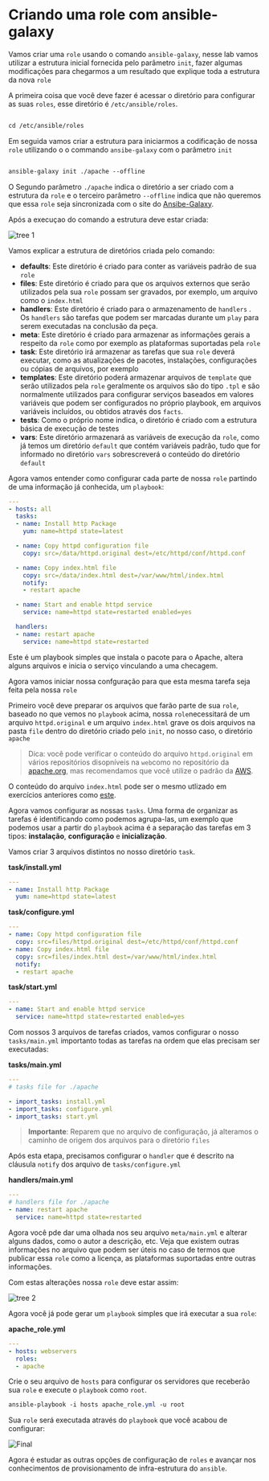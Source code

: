 Criando uma role com ansible-galaxy
============================================

Vamos criar uma `role` usando o comando `ansible-galaxy`, nesse lab vamos utilizar a estrutura inicial fornecida pelo parâmetro `init`, fazer algumas modificações para chegarmos a um resultado que explique toda a estrutura da nova `role`

A primeira coisa que você deve fazer é acessar o diretório para configurar as suas `roles`,  esse diretório é  `/etc/ansible/roles`.

```css

cd /etc/ansible/roles

```

Em seguida vamos criar a estrutura para iniciarmos a codificação de nossa `role` utilizando o o commando `ansibe-galaxy` com o parâmetro `init`

```css

ansible-galaxy init ./apache --offline

```

O Segundo parâmetro `./apache` indica o diretório a ser criado com a estrutura da `role` e o terceiro parâmetro `--offline` indica que não queremos que essa `role` seja sincronizada com o site do [Ansibe-Galaxy](https://galaxy.ansible.com/).


Após a execuçao do comando a estrutura deve estar criada:

![tree 1](../images/06-01-01.png)

Vamos explicar a estrutura de diretórios criada pelo comando:

  * **defaults**: Este diretório é criado para conter as variáveis padrão de sua `role`
  * **files**: Este diretório é criado para que os arquivos externos que serão utilizados pela sua `role` possam ser gravados, por exemplo, um arquivo como o `index.html`
  * **handlers**: Este diretório é criado para o armazenamento de `handlers` . Os `handlers` são tarefas que podem ser marcadas durante um `play` para serem executadas na conclusão da peça.
  * **meta**: Este diretório é criado para armazenar as informações gerais a respeito da `role` como por exemplo as plataformas suportadas pela `role`
  * **task**: Este diretório irá armazenar as tarefas que sua `role` deverá executar, como as atualizações de pacotes, instalações, configurações ou cópias de arquivos, por exemplo
  * **templates**: Este diretório poderá armazenar arquivos de `template` que serão utilizados pela `role` geralmente os arquivos são do tipo `.tpl` e são normalmente utilizados para configurar serviços baseados em valores variáveis que podem ser configurados no próprio playbook, em arquivos variáveis incluídos, ou obtidos através dos `facts`.
  * **tests**: Como o próprio nome indica, o diretório é criado com a estrutura básica de execução de testes
  * **vars**: Este diretório armazenará as variáveis de execução da `role`, como já temos um diretório `default` que contém variáveis padrão, tudo que for informado no diretório `vars` sobrescreverá o conteúdo do diretório `default`

Agora vamos entender como configurar cada parte de nossa `role` partindo de uma informação já conhecida, um `playbook`:

```yaml
---
- hosts: all
  tasks:
  - name: Install http Package
    yum: name=httpd state=latest

  - name: Copy httpd configuration file
    copy: src=/data/httpd.original dest=/etc/httpd/conf/httpd.conf

  - name: Copy index.html file
    copy: src=/data/index.html dest=/var/www/html/index.html
    notify:
    - restart apache

  - name: Start and enable httpd service
    service: name=httpd state=restarted enabled=yes

  handlers:
  - name: restart apache
    service: name=httpd state=restarted
```
Este é um playbook simples que instala o pacote para o Apache, altera alguns arquivos e inicia o serviço vinculando a uma checagem.

Agora vamos iniciar nossa confguração para que esta mesma tarefa seja feita pela nossa `role`

Primeiro você deve preparar os arquivos que farão parte de sua `role`, baseado no que vemos no `playbook` acima, nossa `role`necessitará de um arquivo `httpd.original` e um arquivo `index.html` grave os dois arquivos na pasta `file` dentro do diretório criado pelo `init`, no nosso caso, o diretório `apache`

>Dica: você pode verificar o conteúdo do arquivo `httpd.original` em vários repositórios disopníveis na `web`como no repositório da [apache.org](https://svn.apache.org/repos/infra/websites/cms/webgui/conf/httpd.conf), mas recomendamos que você utilize o padrão da [AWS](../../Appendix/Ansible/extras/httpd.conf).

O conteúdo do arquivo `index.html` pode ser o mesmo utlizado em exercícios anteriores como [este](../../04%20-%20Ansible-Playbook/labs/01-lab.md).

Agora vamos configurar as nossas `tasks`. Uma forma de organizar as tarefas é identificando como podemos agrupa-las, um exemplo que podemos usar a partir do `playbook` acima é a separação das tarefas em 3 tipos: **instalação**, **configuração** e **inicialização**. 

Vamos criar 3 arquivos distintos no nosso diretório `task`.

**task/install.yml**

```yaml
---
- name: Install http Package
  yum: name=httpd state=latest
```

**task/configure.yml**

```yaml
---
- name: Copy httpd configuration file
  copy: src=files/httpd.original dest=/etc/httpd/conf/httpd.conf
- name: Copy index.html file
  copy: src=files/index.html dest=/var/www/html/index.html
  notify:
  - restart apache
```

**task/start.yml**

```yaml
---
- name: Start and enable httpd service
  service: name=httpd state=restarted enabled=yes
```

Com nossos 3 arquivos de tarefas criados, vamos configurar o nosso `tasks/main.yml` importanto todas as tarefas na ordem que elas precisam ser executadas:

**tasks/main.yml**

```yaml
---
# tasks file for ./apache

- import_tasks: install.yml
- import_tasks: configure.yml
- import_tasks: start.yml
```

>**Importante**: Reparem que no arquivo de configuração, já alteramos o caminho de origem dos arquivos para o diretório `files`

Após esta etapa, precisamos configurar o `handler` que é descrito na cláusula `notify` dos arquivo de `tasks/configure.yml`

**handlers/main.yml**
```yaml
---
# handlers file for ./apache
- name: restart apache
  service: name=httpd state=restarted
```

Agora você pde dar uma olhada nos seu arquivo `meta/main.yml` e alterar alguns dados, como o autor a descrição, etc. Veja que existem outras informações no arquivo que podem ser úteis no caso de termos que publicar essa `role` como a licença, as plataformas suportadas entre outras informações.

Com estas alterações nossa `role` deve estar assim:

![tree 2](../images/06-01-02.png)

Agora você já pode gerar um `playbook` simples que irá executar a sua `role`:

**apache_role.yml**
```yaml
---
- hosts: webservers
  roles:
  - apache
```

Crie o seu arquivo de `hosts` para configurar os servidores que receberão sua `role` e execute o `playbook` como `root`.

```css
ansible-playbook -i hosts apache_role.yml -u root
```

Sua `role` será executada através do `playbook` que você acabou de configurar:

![Final](../images/06-01-03.png)

Agora é estudar as outras opções de configuração de `roles` e avançar nos conhecimentos de provisionamento de infra-estrutura do `ansible`.